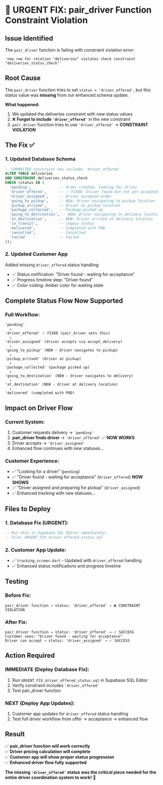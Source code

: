 # 🚨 URGENT FIX: pair_driver Function Constraint Violation

## **Issue Identified**
The `pair_driver` function is failing with constraint violation error:
```
'new row for relation "deliveries" violates check constraint "deliveries_status_check"'
```

## **Root Cause**
The `pair_driver` function tries to set `status = 'driver_offered'`, but this status value was **missing** from our enhanced schema update. 

**What happened:**
1. We updated the deliveries constraint with new status values
2. ❌ **Forgot to include `'driver_offered'`** in the new constraint
3. `pair_driver` function tries to use `'driver_offered'` → **CONSTRAINT VIOLATION**

## **The Fix** ✅

### **1. Updated Database Schema**
```sql
-- CORRECTED constraint now includes 'driver_offered'
ALTER TABLE deliveries 
ADD CONSTRAINT deliveries_status_check 
CHECK (status IN (
  'pending',             -- Order created, looking for driver
  'driver_offered',      -- ✅ FIXED: Driver found but not yet accepted
  'driver_assigned',     -- Driver accepted order
  'going_to_pickup',     -- NEW: Driver navigating to pickup location
  'pickup_arrived',      -- Driver at pickup location
  'package_collected',   -- Package picked up
  'going_to_destination', -- NEW: Driver navigating to delivery location
  'at_destination',      -- NEW: Driver arrived at delivery location
  'in_transit',          -- Legacy status
  'delivered',           -- Completed with POD
  'cancelled',           -- Cancelled
  'failed'               -- Failed
));
```

### **2. Updated Customer App**
Added missing `driver_offered` status handling:
- ✅ Status notification: "Driver found - waiting for acceptance"
- ✅ Progress timeline step: "Driver found"
- ✅ Color coding: Amber color for waiting state

## **Complete Status Flow Now Supported**

### **Full Workflow:**
```
'pending' 
  ↓
'driver_offered' ✅ FIXED (pair_driver sets this)
  ↓  
'driver_assigned' (driver accepts via accept_delivery)
  ↓
'going_to_pickup' (NEW - driver navigates to pickup)
  ↓
'pickup_arrived' (driver at pickup)
  ↓
'package_collected' (package picked up)
  ↓
'going_to_destination' (NEW - driver navigates to delivery)
  ↓
'at_destination' (NEW - driver at delivery location)
  ↓
'delivered' (completed with POD)
```

## **Impact on Driver Flow**

### **Current System:**
1. Customer requests delivery → `'pending'`
2. **pair_driver finds driver** → `'driver_offered'` ✅ **NOW WORKS**
3. Driver accepts → `'driver_assigned'`
4. Enhanced flow continues with new statuses...

### **Customer Experience:**
- ✅ "Looking for a driver" (`pending`)
- ✅ "Driver found - waiting for acceptance" (`driver_offered`) **NOW SHOWS**
- ✅ "Driver assigned and preparing for pickup" (`driver_assigned`)
- ✅ Enhanced tracking with new statuses...

## **Files to Deploy**

### **1. Database Fix (URGENT):**
```sql
-- Run this in Supabase SQL Editor immediately:
-- File: URGENT_FIX_driver_offered_status.sql
```

### **2. Customer App Update:**
- ✅ `tracking_screen.dart` - Updated with `driver_offered` handling
- ✅ Enhanced status notifications and progress timeline

## **Testing**

### **Before Fix:**
```
pair_driver function → status: 'driver_offered' → ❌ CONSTRAINT VIOLATION
```

### **After Fix:**
```
pair_driver function → status: 'driver_offered' → ✅ SUCCESS
Customer sees: "Driver found - waiting for acceptance"
Driver can accept → status: 'driver_assigned' → ✅ SUCCESS
```

## **Action Required**

### **IMMEDIATE (Deploy Database Fix):**
1. Run `URGENT_FIX_driver_offered_status.sql` in Supabase SQL Editor
2. Verify constraint includes `'driver_offered'`
3. Test pair_driver function

### **NEXT (Deploy App Updates):**
1. Customer app updates for `driver_offered` status handling
2. Test full driver workflow from offer → acceptance → enhanced flow

## **Result**

✅ **pair_driver function will work correctly**  
✅ **Driver pricing calculation will complete**  
✅ **Customer app will show proper status progression**  
✅ **Enhanced driver flow fully supported**

**The missing `'driver_offered'` status was the critical piece needed for the entire driver coordination system to work!** 🎯